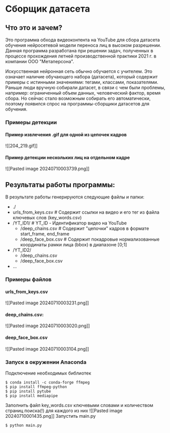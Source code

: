 # Сборщик датасета

## Что это и зачем?

Это программа обхода видеоконтента на YouTube для сбора датасета обучения нейросетевой модели переноса лиц в высоком разрешении. Данная программа разработана при решении задач, полученных в процессе прохождения летней производственной практики 2021 г. в компании ООО "Метаперсона".

Искусственная нейронная сеть обычно обучается с учителем. Это означает наличие обучающего набора (датасета), который содержит примеры с истинными значениями: тегами, классами, показателями. Раньше люди вручную собирали датасет, в связи с чем были проблемы, например: ограниченный объем данных, человеческий фактор, время сбора. Но сейчас стало возможным собирать его автоматически, поэтому появился спрос на программы-сборщики датасетов для обучения.

### Примеры детекции
#### Пример извлечения .gif для одной из цепочек кадров
![[204_219.gif]]

#### Пример детекции нескольких лиц на отдельном кадре
![[Pasted image 20240710003739.png]]

## Результаты работы программы:
В результате работы генерируются следующие файлы и папки:
- ./
- urls_from_keys.csv # Содержит ссылки на видео и его тег из файла ключевых слов (key_words.csv)
- /YT_ID1/ # YT_ID - Идентификатор видео на YouTube
	- /deep_chains.csv # Содержит "цепочки" кадров в формате start_frame, end_frame
	- /deep_face_box.csv # Содержит покадровые нормализованные координаты рамки лица (bbox) в диапазоне \[0;1\]
- /YT_ID2/
	- /deep_chains.csv
	- /deep_face_box.csv
- ...
### Примеры файлов
#### urls_from_keys.csv
![[Pasted image 20240710003231.png]]

#### deep_chains.csv:
![[Pasted image 20240710003020.png]]

#### deep_face_box.csv
![[Pasted image 20240710003104.png]]

### Запуск в окружении Anaconda
Подключение необходимых библиотек
```
$ conda install -c conda-forge ffmpeg
$ pip install ffmpeg-python
$ pip install pytube
$ pip install mediapipe
```
Заполнить файл key_words.csv ключевыми словами и количеством страниц поиска(!) для каждого из них
![[Pasted image 20240710001435.png]]
Запустить main.py
```
$ python main.py
```
